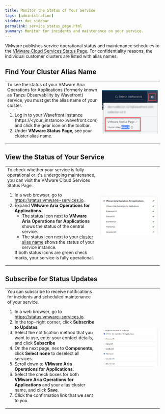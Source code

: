 ```yaml
---
title: Monitor the Status of Your Service
tags: [administration]
sidebar: doc_sidebar
permalink: service_status_page.html
summary: Monitor for incidents and maintenance on your service.
---
```


VMware publishes service operational status and maintenance schedules to the [VMware Cloud Services Status Page](https://status.vmware-services.io/). For confidentiality reasons, the individual customer clusters are listed with alias names.

## Find Your Cluster Alias Name

<table style="width: 100%;">
<tbody>
<tr>
<td width="60%">
To see the status of your VMware Aria Operations for Applications (formerly known as Tanzu Observability by Wavefront) service, you must get the alias name of your cluster.
<ol>
<li>Log in to your Wavefront instance (https://&lt;your_instance&gt;.wavefront.com) and click the gear icon on the toolbar.</li>
<li>Under <strong>VMware Status Page</strong>, see your cluster alias name.</li>
</ol>
</td>
<td width="40%"><img src="images/alias_name.png" alt="The gear icon drop-down menu with the VMware Status Page section."></td>
</tr>
</tbody>
</table>

## View the Status of Your Service

<table style="width: 100%;">
<tbody>
<tr>
<td width="60%">
To check whether your service is fully operational or it's undergoing maintenance, you can visit the VMware Cloud Services Status Page.
<ol>
<li>In a web browser, go to <a href="https://status.vmware-services.io">https://status.vmware-services.io</a>.</li>
<li>Expand <strong>VMware Aria Operations for Applications</strong>.
<ul>
<li>The status icon next to <strong>VMware Aria Operations for Applications</strong> shows the status of the central service.</li>
<li>The status icon next to your <a href="#find-your-cluster-alias-name">cluster alias name</a> shows the status of your service instance.</li>
</ul></li>
If both status icons are green check marks, your service is fully operational.</ol>
</td>
<td width="40%"><img src="images/service_status.png" alt="The VMware Cloud Services Status Page with expanded VMware Aria Operations for Applications."></td>
</tr>
</tbody>
</table>

## Subscribe for Status Updates

<table style="width: 100%;">
<tbody>
<tr>
<td width="60%">
You can subscribe to receive notifications for incidents and scheduled maintenance of your service.
<ol>
<li>In a web browser, go to <a href="https://status.vmware-services.io">https://status.vmware-services.io</a>.</li>
<li>In the top-right corner, click <strong>Subscribe to Updates</strong>.</li>
<li>Select the notification method that you want to use, enter your contact details, and click <strong>Subscribe</strong></li>
<li>On the next page, nex to <strong>Components</strong>, click <strong>Select none</strong> to deselect all services.</li>
<li>Scroll down to <strong>VMware Aria Operations for Applications</strong>.</li>
<li>Select the check boxes for both <strong>VMware Aria Operations for Applications</strong> and your alias cluster name, and click <strong>Save</strong>.</li>
<li>Click the confirmation link that we sent to you.</li>
</ol>
</td>
<td width="40%"><img src="images/status_subscribe.png" alt="Components selection for subscription on the VMware Cloud Services Status Page."></td>
</tr>
</tbody>
</table>
